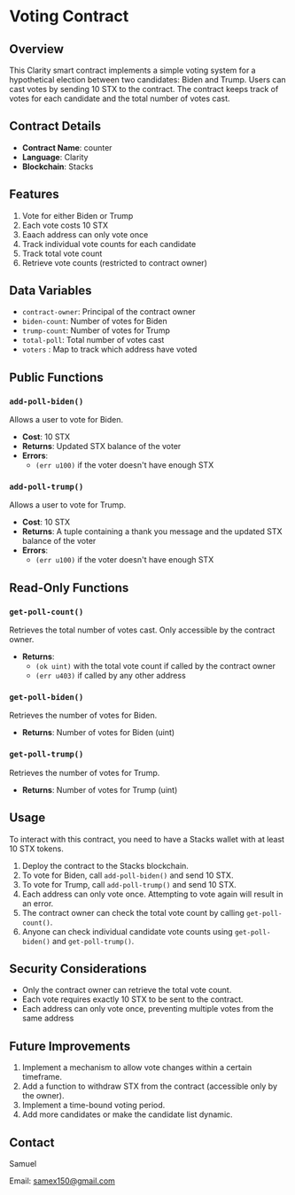 # Voting Contract

## Overview

This Clarity smart contract implements a simple voting system for a hypothetical election between two candidates: Biden and Trump. Users can cast votes by sending 10 STX to the contract. The contract keeps track of votes for each candidate and the total number of votes cast.

## Contract Details

- **Contract Name**: counter
- **Language**: Clarity
- **Blockchain**: Stacks

## Features

1. Vote for either Biden or Trump
2. Each vote costs 10 STX
3. Eaach address can only vote once
4. Track individual vote counts for each candidate
5. Track total vote count
6. Retrieve vote counts (restricted to contract owner)

## Data Variables

- `contract-owner`: Principal of the contract owner
- `biden-count`: Number of votes for Biden
- `trump-count`: Number of votes for Trump
- `total-poll`: Total number of votes cast
- `voters` : Map to track which address have voted

## Public Functions

### `add-poll-biden()`

Allows a user to vote for Biden.

- **Cost**: 10 STX
- **Returns**: Updated STX balance of the voter
- **Errors**: 
  - `(err u100)` if the voter doesn't have enough STX

### `add-poll-trump()`

Allows a user to vote for Trump.

- **Cost**: 10 STX
- **Returns**: A tuple containing a thank you message and the updated STX balance of the voter
- **Errors**:
  - `(err u100)` if the voter doesn't have enough STX

## Read-Only Functions

### `get-poll-count()`

Retrieves the total number of votes cast. Only accessible by the contract owner.

- **Returns**: 
  - `(ok uint)` with the total vote count if called by the contract owner
  - `(err u403)` if called by any other address

### `get-poll-biden()`

Retrieves the number of votes for Biden.

- **Returns**: Number of votes for Biden (uint)

### `get-poll-trump()`

Retrieves the number of votes for Trump.

- **Returns**: Number of votes for Trump (uint)

## Usage

To interact with this contract, you need to have a Stacks wallet with at least 10 STX tokens.

1. Deploy the contract to the Stacks blockchain.
2. To vote for Biden, call `add-poll-biden()` and send 10 STX.
3. To vote for Trump, call `add-poll-trump()` and send 10 STX.
4. Each address can only vote once. Attempting to vote again will result in an error.
5. The contract owner can check the total vote count by calling `get-poll-count()`.
6. Anyone can check individual candidate vote counts using `get-poll-biden()` and `get-poll-trump()`.

## Security Considerations

- Only the contract owner can retrieve the total vote count.
- Each vote requires exactly 10 STX to be sent to the contract.
- Each address can only vote once, preventing multiple votes from the same address

## Future Improvements

1. Implement a mechanism to allow vote changes within a certain timeframe.
2. Add a function to withdraw STX from the contract (accessible only by the owner).
3. Implement a time-bound voting period.
4. Add more candidates or make the candidate list dynamic.


## Contact

Samuel

Email: samex150@gmail.com
